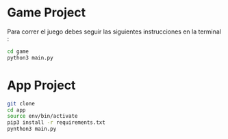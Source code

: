 # Game Project 

Para correr el juego debes seguir las siguientes instrucciones en la terminal :

```sh
cd game
python3 main.py
```

# App Project 

```sh
git clone
cd app 
source env/bin/activate
pip3 install -r requirements.txt
pynthon3 main.py
```